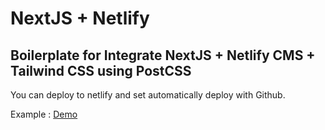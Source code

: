 # NextJS + Netlify

## Boilerplate for Integrate NextJS + Netlify CMS + Tailwind CSS using PostCSS

You can deploy to netlify and set automatically deploy with Github.

Example : [Demo](https://teofilus.netlify.com/)
